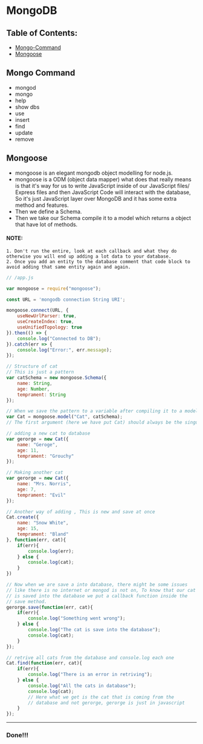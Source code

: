 # MongoDB

## Table of Contents:
- [Mongo-Command](#mongo-command)
- [Mongoose](#mongoose)

## Mongo Command

- mongod
- mongo
- help
- show dbs
- use
- insert 
- find
- update
- remove


## Mongoose

- mongoose is an elegant mongodb object modelling for node.js.
- mongoose is a ODM (object data mapper) what does that really means is that it's way for us to write JavaScript inside of our JavaScript files/ Express files and then JavaScript Code will interact with the database, So it's just JavaScript layer over MongoDB and it has some extra method and features.
- Then we define a Schema.
- Then we take our Schema compile it to a model which returns a object that have lot of methods.

#### NOTE: 
	1. Don't run the entire, look at each callback and what they do otherwise you will end up adding a lot data to your database. 
	2. Once you add an entity to the database comment that code block to avoid adding that same entity again and again.

```javascript
// /app.js

var mongoose = require("mongoose");

const URL = 'mongodb connection String URI';

mongoose.connect(URL, {
	useNewUrlParser: true,
	useCreateIndex: true,
	useUnifiedTopology: true
}).then(() => {
	console.log("Connected to DB");
}).catch(err => {
	console.log("Error:", err.message);
});

// Structure of cat
// This is just a pattern
var catSchema = new mongoose.Schema({
	name: String,
	age: Number,
	temprament: String
});

// When we save the pattern to a variable after compiling it to a model, it's not just a pattern now, it actually has all the methods we want. It takes the pattern and build a complex model that have all the methods
var Cat = mongoose.model("Cat", catSchema);
// The first argument (here we have put Cat) should always be the singulat version of your collection name. Since here we gave Cat it is going to make collection called Cats, there is libary that puralizes these.

// adding a new cat to database
var gerorge = new Cat({
	name: "Geroge",
	age: 11,
	temprament: "Grouchy"
});

// Making another cat
var gerorge = new Cat({
	name: "Mrs. Norris",
	age: 7,
	temprament: "Evil"
});

// Another way of adding , This is new and save at once
Cat.create({
	name: "Snow White",
	age: 15,
	temprament: "Bland"
}, function(err, cat){
	if(err){
		console.log(err);
	} else {
		console.log(cat);
	}
})

// Now when we are save a into database, there might be some issues 
// like there is no internet or mongod is not on, To know that our cat 
// is saved into the database we put a callback function inside the 
// save method.
gerorge.save(function(err, cat){
 	if(err){
 		console.log("Something went wrong");
 	} else {
		console.log("The cat is save into the database");
 		console.log(cat);
 	}
});

// retrive all cats from the database and console.log each one
Cat.find(function(err, cat){
	if(err){
		console.log("There is an error in retriving");
	} else {
		console.log("All the cats in database");
		console.log(cat);
		// Here what we get is the cat that is coming from the
		// database and not gerorge, gerorge is just in javascript
	}
});
```
<hr>

### Done!!!
